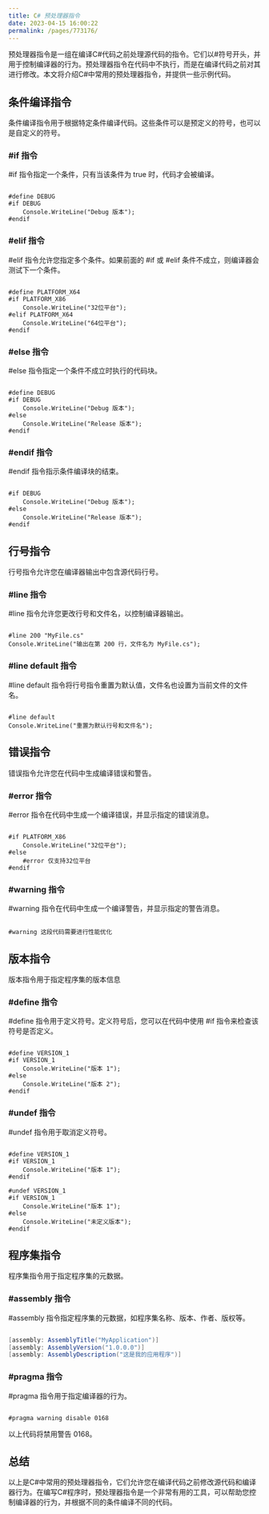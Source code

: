 ```yaml
---
title: C# 预处理器指令
date: 2023-04-15 16:00:22
permalink: /pages/773176/
---
```


预处理器指令是一组在编译C#代码之前处理源代码的指令。它们以#符号开头，并用于控制编译器的行为。预处理器指令在代码中不执行，而是在编译代码之前对其进行修改。本文将介绍C#中常用的预处理器指令，并提供一些示例代码。
## 条件编译指令

条件编译指令用于根据特定条件编译代码。这些条件可以是预定义的符号，也可以是自定义的符号。
### #if 指令

#if 指令指定一个条件，只有当该条件为 true 时，代码才会被编译。

```arduino

#define DEBUG
#if DEBUG
    Console.WriteLine("Debug 版本");
#endif
```


### #elif 指令

#elif 指令允许您指定多个条件。如果前面的 #if 或 #elif 条件不成立，则编译器会测试下一个条件。

```arduino

#define PLATFORM_X64
#if PLATFORM_X86
    Console.WriteLine("32位平台");
#elif PLATFORM_X64
    Console.WriteLine("64位平台");
#endif
```


### #else 指令

#else 指令指定一个条件不成立时执行的代码块。

```arduino

#define DEBUG
#if DEBUG
    Console.WriteLine("Debug 版本");
#else
    Console.WriteLine("Release 版本");
#endif
```


### #endif 指令

#endif 指令指示条件编译块的结束。

```arduino

#if DEBUG
    Console.WriteLine("Debug 版本");
#else
    Console.WriteLine("Release 版本");
#endif
```


## 行号指令

行号指令允许您在编译器输出中包含源代码行号。
### #line 指令

#line 指令允许您更改行号和文件名，以控制编译器输出。

```arduino

#line 200 "MyFile.cs"
Console.WriteLine("输出在第 200 行，文件名为 MyFile.cs");
```


### #line default 指令

#line default 指令将行号指令重置为默认值，文件名也设置为当前文件的文件名。

```arduino

#line default
Console.WriteLine("重置为默认行号和文件名");
```


## 错误指令

错误指令允许您在代码中生成编译错误和警告。
### #error 指令

#error 指令在代码中生成一个编译错误，并显示指定的错误消息。

```arduino

#if PLATFORM_X86
    Console.WriteLine("32位平台");
#else
    #error 仅支持32位平台
#endif
```


### #warning 指令

#warning 指令在代码中生成一个编译警告，并显示指定的警告消息。

```arduino

#warning 这段代码需要进行性能优化
```


## 版本指令

版本指令用于指定程序集的版本信息

### #define 指令

#define 指令用于定义符号。定义符号后，您可以在代码中使用 #if 指令来检查该符号是否定义。

```arduino

#define VERSION_1
#if VERSION_1
    Console.WriteLine("版本 1");
#else
    Console.WriteLine("版本 2");
#endif
```


### #undef 指令

#undef 指令用于取消定义符号。

```arduino

#define VERSION_1
#if VERSION_1
    Console.WriteLine("版本 1");
#endif

#undef VERSION_1
#if VERSION_1
    Console.WriteLine("版本 1");
#else
    Console.WriteLine("未定义版本");
#endif
```


## 程序集指令

程序集指令用于指定程序集的元数据。
### #assembly 指令

#assembly 指令指定程序集的元数据，如程序集名称、版本、作者、版权等。

```csharp

[assembly: AssemblyTitle("MyApplication")]
[assembly: AssemblyVersion("1.0.0.0")]
[assembly: AssemblyDescription("这是我的应用程序")]
```


### #pragma 指令

#pragma 指令用于指定编译器的行为。

```arduino

#pragma warning disable 0168
```



以上代码将禁用警告 0168。
## 总结

以上是C#中常用的预处理器指令，它们允许您在编译代码之前修改源代码和编译器行为。在编写C#程序时，预处理器指令是一个非常有用的工具，可以帮助您控制编译器的行为，并根据不同的条件编译不同的代码。
